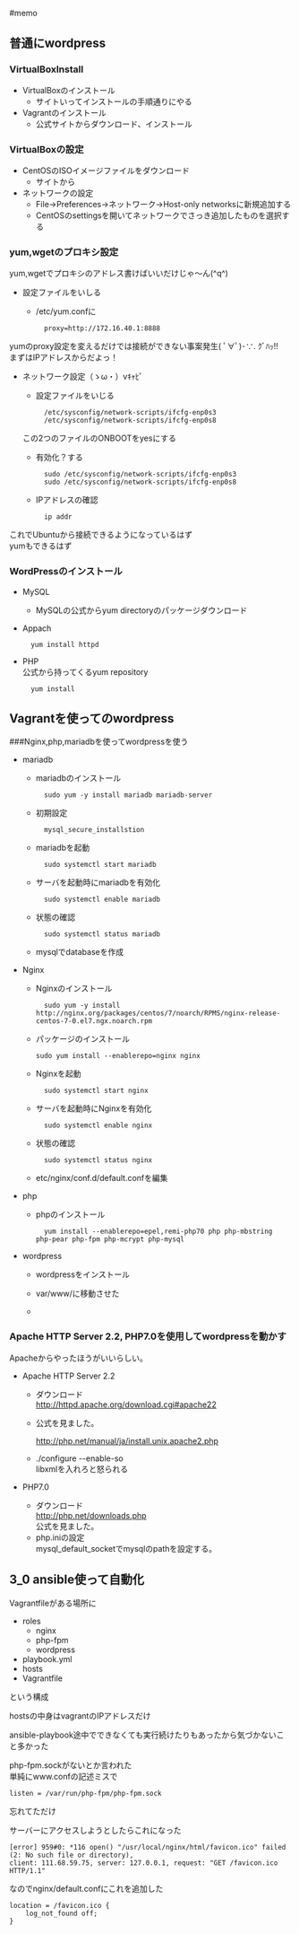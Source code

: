 #memo

## 普通にwordpress
### VirtualBoxInstall

* VirtualBoxのインストール  
	- サイトいってインストールの手順通りにやる
* Vagrantのインストール 
	- 公式サイトからダウンロード、インストール  

### VirtualBoxの設定

* CentOSのISOイメージファイルをダウンロード
	- サイトから  
* ネットワークの設定
 	- File→Preferences→ネットワーク→Host-only networksに新規追加する
 	- CentOSのsettingsを開いてネットワークでさっき追加したものを選択する

### yum,wgetのプロキシ設定
yum,wgetでプロキシのアドレス書けばいいだけじゃ〜ん(^q^)

* 設定ファイルをいしる
 	- /etc/yum.confに  

 			proxy=http://172.16.40.1:8888

yumのproxy設定を変えるだけでは接続ができない事案発生( ﾟ∀ﾟ)･∵. ｸﾞﾊｯ!!  
まずはIPアドレスからだよっ！  

* ネットワーク設定（ゝω・）vｷｬﾋﾟ  
	- 設定ファイルをいじる  

	 		/etc/sysconfig/network-scripts/ifcfg-enp0s3  
	 		/etc/sysconfig/network-scripts/ifcfg-enp0s8  

	この2つのファイルのONBOOTをyesにする  

	- 有効化？する  

			sudo /etc/sysconfig/network-scripts/ifcfg-enp0s3  
			sudo /etc/sysconfig/network-scripts/ifcfg-enp0s8

	- IPアドレスの確認  

			ip addr

これでUbuntuから接続できるようになっているはず  
yumもできるはず

### WordPressのインストール

* MySQL  
	- MySQLの公式からyum directoryのパッケージダウンロード
* Appach  

		yum install httpd

* PHP  
	公式から持ってくるyum repository

		yum install

## Vagrantを使ってのwordpress
###Nginx,php,mariadbを使ってwordpressを使う  

* mariadb  
	- mariadbのインストール  
		
			sudo yum -y install mariadb mariadb-server

	- 初期設定  

			mysql_secure_installstion

	- mariadbを起動  
		
			sudo systemctl start mariadb

	- サーバを起動時にmariadbを有効化  
		
			sudo systemctl enable mariadb

	- 状態の確認  

			sudo systemctl status mariadb

	- mysqlでdatabaseを作成
* Nginx  
	- Nginxのインストール  

			sudo yum -y install http://nginx.org/packages/centos/7/noarch/RPMS/nginx-release-centos-7-0.el7.ngx.noarch.rpm

	- 	パッケージのインストール  

			sudo yum install --enablerepo=nginx nginx

	- Nginxを起動  

			sudo systemctl start nginx

	- サーバを起動時にNginxを有効化  

			sudo systemctl enable nginx

	- 状態の確認  

			sudo systemctl status nginx

	- etc/nginx/conf.d/default.confを編集  
	 
* php 
	- phpのインストール  

			yum install --enablerepo=epel,remi-php70 php php-mbstring php-pear php-fpm php-mcrypt php-mysql

* wordpress  
	- wordpressをインストール  

	- var/www/に移動させた

	- 

### Apache HTTP Server 2.2, PHP7.0を使用してwordpressを動かす

Apacheからやったほうがいいらしい。

* Apache HTTP Server 2.2

	- ダウンロード  
		http://httpd.apache.org/download.cgi#apache22  

	- 公式を見ました。

		http://php.net/manual/ja/install.unix.apache2.php  

	- ./configure --enable-so  
		libxmlを入れろと怒られる

* PHP7.0
	
	- ダウンロード  
		http://php.net/downloads.php  
	公式を見ました。
	- php.iniの設定  
		mysql_default_socketでmysqlのpathを設定する。

## 3_0 ansible使って自動化

Vagrantfileがある場所に  

- roles
	- nginx
	- php-fpm
	- wordpress
- playbook.yml
- hosts
- Vagrantfile

という構成

hostsの中身はvagrantのIPアドレスだけ

ansible-playbook途中でできなくても実行続けたりもあったから気づかないこと多かった

php-fpm.sockがないとか言われた  
単純にwww.confの記述ミスで

	listen = /var/run/php-fpm/php-fpm.sock

忘れてただけ

サーバーにアクセスしようとしたらこれになった  

	[error] 959#0: *116 open() "/usr/local/nginx/html/favicon.ico" failed (2: No such file or directory), 
	client: 111.68.59.75, server: 127.0.0.1, request: "GET /favicon.ico HTTP/1.1"

なのでnginx/default.confにこれを追加した

	location = /favicon.ico {
  		log_not_found off;
	}